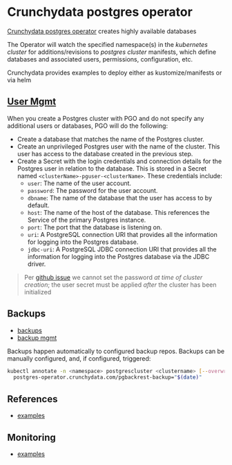# Crunchydata postgres operator

[Crunchydata postgres operator](https://github.com/CrunchyData/postgres-operator) creates highly available databases

The Operator will watch the specified namespace(s) in the
_kubernetes cluster_ for additions/revisions to _postgres cluster_ manifests,
which define databases and associated users, permissions, configuration, etc.

Crunchydata provides examples to deploy either as kustomize/manifests or via helm

## [User Mgmt](https://access.crunchydata.com/documentation/postgres-operator/v5/architecture/user-management/)

When you create a Postgres cluster with PGO and do not specify any additional users or databases, PGO will do the following:

- Create a database that matches the name of the Postgres cluster.
- Create an unprivileged Postgres user with the name of the cluster.
  This user has access to the database created in the previous step.
- Create a Secret with the login credentials and connection details for the Postgres user in relation to the database.
  This is stored in a Secret named `<clusterName>-pguser-<clusterName>`. These credentials include:
  - `user`: The name of the user account.
  - `password`: The password for the user account.
  - `dbname`: The name of the database that the user has access to by default.
  - `host`: The name of the host of the database. This references the Service of the primary Postgres instance.
  - `port`: The port that the database is listening on.
  - `uri`: A PostgreSQL connection URI that provides all the information for logging into the Postgres database.
  - `jdbc-uri`: A PostgreSQL JDBC connection URI that provides all the information for logging into the Postgres database via the JDBC driver.

> Per [github issue](https://github.com/CrunchyData/postgres-operator/issues/2861) we cannot set the password _at time of cluster creation_; the user secret must be applied _after_ the cluster has been initialized

## Backups

- [backups](https://access.crunchydata.com/documentation/postgres-operator/5.1.0/tutorial/backups/)
- [backup mgmt](https://access.crunchydata.com/documentation/postgres-operator/5.1.0/tutorial/backup-management/)

Backups happen automatically to configured backup repos.
Backups can be manually configured, and, if configured, triggered:

```sh
kubectl annotate -n <namespace> postgrescluster <clustername> [--overwrite] \
  postgres-operator.crunchydata.com/pgbackrest-backup="$(date)"
```

## References

- [examples](https://github.com/CrunchyData/postgres-operator-examples)

## Monitoring

- [examples](https://github.com/CrunchyData/postgres-operator-examples/tree/main/kustomize/monitoring)
